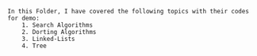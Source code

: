 
    In this Folder, I have covered the following topics with their codes for demo:
        1. Search Algorithms
        2. Dorting Algorithms
        3. Linked-Lists
        4. Tree

            